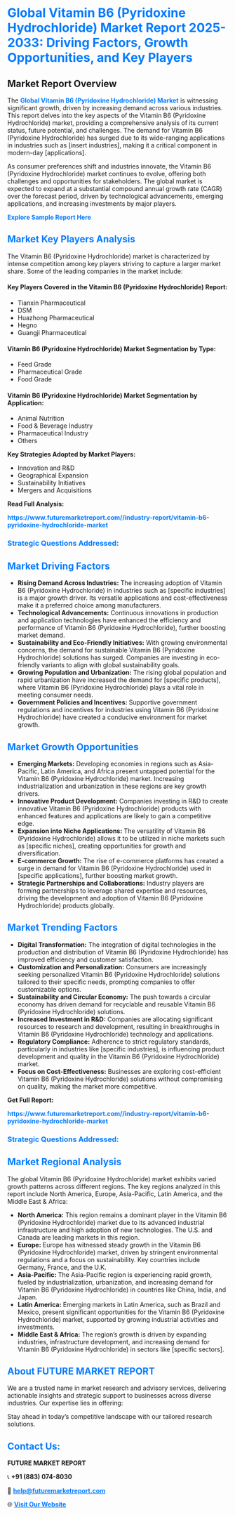 <h1 style="color: #007BFF;">Global Vitamin B6 (Pyridoxine Hydrochloride) Market Report 2025-2033: Driving Factors, Growth Opportunities, and Key Players</h1>

<section id="overview">
<h2>Market Report Overview</h2>
<p>The <a href="https://www.futuremarketreport.com//industry-report/vitamin-b6-pyridoxine-hydrochloride-market" style="color: #007BFF; text-decoration: none;"><strong>Global Vitamin B6 (Pyridoxine Hydrochloride) Market</strong></a> is witnessing significant growth, driven by increasing demand across various industries. This report delves into the key aspects of the Vitamin B6 (Pyridoxine Hydrochloride) market, providing a comprehensive analysis of its current status, future potential, and challenges. The demand for Vitamin B6 (Pyridoxine Hydrochloride) has surged due to its wide-ranging applications in industries such as [insert industries], making it a critical component in modern-day [applications].</p>
<p>As consumer preferences shift and industries innovate, the Vitamin B6 (Pyridoxine Hydrochloride) market continues to evolve, offering both challenges and opportunities for stakeholders. The global market is expected to expand at a substantial compound annual growth rate (CAGR) over the forecast period, driven by technological advancements, emerging applications, and increasing investments by major players.</p>
</section>

<section id="overview">
<p><a href="https://www.futuremarketreport.com//request-sample/reportId=88545" style="color: #007BFF; text-decoration: none;"><strong>Explore Sample Report Here</strong></a></p>
</section>

<section id="key-players">
<h2 style="color: #007BFF;">Market Key Players Analysis</h2>
<p>The Vitamin B6 (Pyridoxine Hydrochloride) market is characterized by intense competition among key players striving to capture a larger market share. Some of the leading companies in the market include:</p>
<h4>Key Players Covered in the Vitamin B6 (Pyridoxine Hydrochloride) Report:</h4>
<ul><li>Tianxin Pharmaceutical</li><li>DSM</li><li>Huazhong Pharmaceutical</li><li>Hegno</li><li>Guangji Pharmaceutical</li></ul>
<h4>Vitamin B6 (Pyridoxine Hydrochloride) Market Segmentation by Type:</h4>
<ul><li>Feed Grade</li><li>Pharmaceutical Grade</li><li>Food Grade</li></ul>

<h4>Vitamin B6 (Pyridoxine Hydrochloride) Market Segmentation by Application:</h4>
<ul><li>Animal Nutrition</li><li>Food &amp; Beverage Industry</li><li>Pharmaceutical Industry</li><li>Others</li></ul>
<p><strong>Key Strategies Adopted by Market Players:</strong></p>
<ul>
<li>Innovation and R&D</li>
<li>Geographical Expansion</li>
<li>Sustainability Initiatives</li>
<li>Mergers and Acquisitions</li>
</ul>
</section>

<section>
<p><strong>Read Full Analysis: </strong></p><a href="https://www.futuremarketreport.com//industry-report/vitamin-b6-pyridoxine-hydrochloride-market" style="color: #007BFF; text-decoration: none;"><strong>https://www.futuremarketreport.com//industry-report/vitamin-b6-pyridoxine-hydrochloride-market</strong></a>
<h3 style="color: #007BFF;">Strategic Questions Addressed:</h3>
</section>

<section id="driving-factors">
<h2 style="color: #007BFF;">Market Driving Factors</h2>
<ul>
<li><strong>Rising Demand Across Industries:</strong> The increasing adoption of Vitamin B6 (Pyridoxine Hydrochloride) in industries such as [specific industries] is a major growth driver. Its versatile applications and cost-effectiveness make it a preferred choice among manufacturers.</li>
<li><strong>Technological Advancements:</strong> Continuous innovations in production and application technologies have enhanced the efficiency and performance of Vitamin B6 (Pyridoxine Hydrochloride), further boosting market demand.</li>
<li><strong>Sustainability and Eco-Friendly Initiatives:</strong> With growing environmental concerns, the demand for sustainable Vitamin B6 (Pyridoxine Hydrochloride) solutions has surged. Companies are investing in eco-friendly variants to align with global sustainability goals.</li>
<li><strong>Growing Population and Urbanization:</strong> The rising global population and rapid urbanization have increased the demand for [specific products], where Vitamin B6 (Pyridoxine Hydrochloride) plays a vital role in meeting consumer needs.</li>
<li><strong>Government Policies and Incentives:</strong> Supportive government regulations and incentives for industries using Vitamin B6 (Pyridoxine Hydrochloride) have created a conducive environment for market growth.</li>
</ul>
</section>

<section id="growth-opportunities">
<h2 style="color: #007BFF;">Market Growth Opportunities</h2>
<ul>
<li><strong>Emerging Markets:</strong> Developing economies in regions such as Asia-Pacific, Latin America, and Africa present untapped potential for the Vitamin B6 (Pyridoxine Hydrochloride) market. Increasing industrialization and urbanization in these regions are key growth drivers.</li>
<li><strong>Innovative Product Development:</strong> Companies investing in R&D to create innovative Vitamin B6 (Pyridoxine Hydrochloride) products with enhanced features and applications are likely to gain a competitive edge.</li>
<li><strong>Expansion into Niche Applications:</strong> The versatility of Vitamin B6 (Pyridoxine Hydrochloride) allows it to be utilized in niche markets such as [specific niches], creating opportunities for growth and diversification.</li>
<li><strong>E-commerce Growth:</strong> The rise of e-commerce platforms has created a surge in demand for Vitamin B6 (Pyridoxine Hydrochloride) used in [specific applications], further boosting market growth.</li>
<li><strong>Strategic Partnerships and Collaborations:</strong> Industry players are forming partnerships to leverage shared expertise and resources, driving the development and adoption of Vitamin B6 (Pyridoxine Hydrochloride) products globally.</li>
</ul>
</section>

<section id="trending-factors">
<h2 style="color: #007BFF;">Market Trending Factors</h2>
<ul>
<li><strong>Digital Transformation:</strong> The integration of digital technologies in the production and distribution of Vitamin B6 (Pyridoxine Hydrochloride) has improved efficiency and customer satisfaction.</li>
<li><strong>Customization and Personalization:</strong> Consumers are increasingly seeking personalized Vitamin B6 (Pyridoxine Hydrochloride) solutions tailored to their specific needs, prompting companies to offer customizable options.</li>
<li><strong>Sustainability and Circular Economy:</strong> The push towards a circular economy has driven demand for recyclable and reusable Vitamin B6 (Pyridoxine Hydrochloride) solutions.</li>
<li><strong>Increased Investment in R&D:</strong> Companies are allocating significant resources to research and development, resulting in breakthroughs in Vitamin B6 (Pyridoxine Hydrochloride) technology and applications.</li>
<li><strong>Regulatory Compliance:</strong> Adherence to strict regulatory standards, particularly in industries like [specific industries], is influencing product development and quality in the Vitamin B6 (Pyridoxine Hydrochloride) market.</li>
<li><strong>Focus on Cost-Effectiveness:</strong> Businesses are exploring cost-efficient Vitamin B6 (Pyridoxine Hydrochloride) solutions without compromising on quality, making the market more competitive.</li>
</ul>
</section>

<section>
<p><strong>Get Full Report: </strong></p><a href="https://www.futuremarketreport.com//industry-report/vitamin-b6-pyridoxine-hydrochloride-market" style="color: #007BFF; text-decoration: none;"><strong>https://www.futuremarketreport.com//industry-report/vitamin-b6-pyridoxine-hydrochloride-market</strong></a>
<h3 style="color: #007BFF;">Strategic Questions Addressed:</h3>
</section>


<section id="regional-analysis">
<h2 style="color: #007BFF;">Market Regional Analysis</h2>
<p>The global Vitamin B6 (Pyridoxine Hydrochloride) market exhibits varied growth patterns across different regions. The key regions analyzed in this report include North America, Europe, Asia-Pacific, Latin America, and the Middle East & Africa:</p>
<ul>
<li><strong>North America:</strong> This region remains a dominant player in the Vitamin B6 (Pyridoxine Hydrochloride) market due to its advanced industrial infrastructure and high adoption of new technologies. The U.S. and Canada are leading markets in this region.</li>
<li><strong>Europe:</strong> Europe has witnessed steady growth in the Vitamin B6 (Pyridoxine Hydrochloride) market, driven by stringent environmental regulations and a focus on sustainability. Key countries include Germany, France, and the U.K.</li>
<li><strong>Asia-Pacific:</strong> The Asia-Pacific region is experiencing rapid growth, fueled by industrialization, urbanization, and increasing demand for Vitamin B6 (Pyridoxine Hydrochloride) in countries like China, India, and Japan.</li>
<li><strong>Latin America:</strong> Emerging markets in Latin America, such as Brazil and Mexico, present significant opportunities for the Vitamin B6 (Pyridoxine Hydrochloride) market, supported by growing industrial activities and investments.</li>
<li><strong>Middle East & Africa:</strong> The region’s growth is driven by expanding industries, infrastructure development, and increasing demand for Vitamin B6 (Pyridoxine Hydrochloride) in sectors like [specific sectors].</li>
</ul>
</section>

<footer>
<h2 style="color: #007BFF;">About FUTURE MARKET REPORT</h2>
<p>We are a trusted name in market research and advisory services, delivering actionable insights and strategic support to businesses across diverse industries. Our expertise lies in offering:</p>

<p>Stay ahead in today’s competitive landscape with our tailored research solutions.</p>

<h2 style="color: #007BFF;">Contact Us:</h2>
<p><strong>FUTURE MARKET REPORT</strong></p>
<p>📞 <strong>+91 (883) 074-8030</strong></p>
<p>📧 <strong><a href="mailto:help@futuremarketreport.com" style="color: #007BFF;">help@futuremarketreport.com</a></strong></p>
<p>🌐 <strong><a href="https://www.futuremarketreport.com/" style="color: #007BFF;">Visit Our Website</a></strong></p>
</footer>